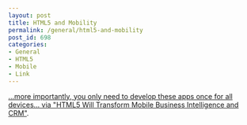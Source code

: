 ```yaml
---
layout: post
title: HTML5 and Mobility
permalink: /general/html5-and-mobility
post_id: 698
categories:
- General
- HTML5
- Mobile
- Link
---
```


[...more importantly, you only need to develop these apps once for all devices... via "HTML5 Will Transform Mobile Business Intelligence and CRM"](http://www.enterpriseappstoday.com/business-intelligence/html5-mobile-business-intelligence-crm.html).
